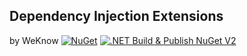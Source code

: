 ## Dependency Injection Extensions 
by WeKnow
[![NuGet](https://img.shields.io/nuget/v/Weknow.DI.Extensions.svg)](https://www.nuget.org/packages/Weknow.DI.Extensions/) [![.NET Build & Publish NuGet V2](https://github.com/weknow-network/Weknow-DI-Extensions/actions/workflows/build-publish.yml/badge.svg)](https://github.com/weknow-network/Weknow-DI-Extensions/actions/workflows/build-publish.yml)
